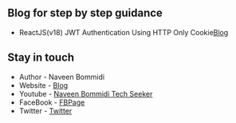 
## Blog for step by step guidance
- ReactJS(v18) JWT Authentication Using HTTP Only Cookie[Blog](https://www.learmoreseekmore.com/2022/10/reactjs-v18-jwtauthentication-using-httponly-cookie.html)

## Stay in touch
- Author - Naveen Bommidi
- Website - [Blog](https://learmoreseekmore.com/)
- Youtube  - [Naveen Bommidi Tech Seeker](https://www.youtube.com/c/NaveenTechSeeker)
- FaceBook - [FBPage](https://www.facebook.com/naveenTechSeeker)
- Twitter - [Twitter](https://twitter.com/NaWin512)
